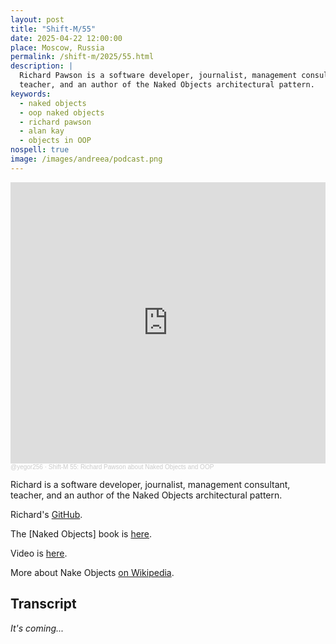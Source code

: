 ```yaml
---
layout: post
title: "Shift-M/55"
date: 2025-04-22 12:00:00
place: Moscow, Russia
permalink: /shift-m/2025/55.html
description: |
  Richard Pawson is a software developer, journalist, management consultant,
  teacher, and an author of the Naked Objects architectural pattern.
keywords:
  - naked objects
  - oop naked objects
  - richard pawson
  - alan kay
  - objects in OOP
nospell: true
image: /images/andreea/podcast.png
---
```


<iframe width="100%" height="450" scrolling="no" frameborder="no" allow="autoplay" src="https://w.soundcloud.com/player/?url=https%3A//api.soundcloud.com/tracks/2082372816%3Fsecret_token%3Ds-9wJjFzdbDpH&color=%23ff5500&auto_play=false&hide_related=false&show_comments=true&show_user=true&show_reposts=false&show_teaser=true&visual=true"></iframe><div style="font-size: 10px; color: #cccccc;line-break: anywhere;word-break: normal;overflow: hidden;white-space: nowrap;text-overflow: ellipsis; font-family: Interstate,Lucida Grande,Lucida Sans Unicode,Lucida Sans,Garuda,Verdana,Tahoma,sans-serif;font-weight: 100;"><a href="https://soundcloud.com/yegor256" title="@yegor256" target="_blank" style="color: #cccccc; text-decoration: none;">@yegor256</a> · <a href="https://soundcloud.com/yegor256/shift-m-55-richard-pawson-about-naked-objects-and-oop/s-9wJjFzdbDpH" title="Shift-M 55: Richard Pawson about Naked Objects and OOP" target="_blank" style="color: #cccccc; text-decoration: none;">Shift-M 55: Richard Pawson about Naked Objects and OOP</a></div>

Richard is a software developer, journalist, management consultant, teacher,
and an author of the Naked Objects architectural pattern.

Richard's [GitHub](https://github.com/richardpawson).

The [Naked Objects] book is [here](https://amzn.to/43YwtOZ).

Video is [here](https://www.youtube.com/watch?v=x6LKw-iQHZQ).

More about Nake Objects
[on Wikipedia](https://en.wikipedia.org/wiki/Naked_objects).

## Transcript

_It's coming..._
